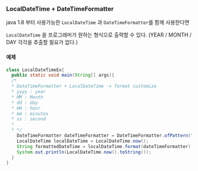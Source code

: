### LocalDateTime + DateTimeFormatter

java 1.8 부터 사용가능한 ```LocalDateTime``` 과 ```DateTimeFormatter```를 함께 사용한다면

```LocalDateTime``` 을 프로그래머가 원하는 형식으로 출력할 수 있다. (YEAR / MONTH / DAY 각각을 추출할 필요가 없다.)



#### 예제

```java
class LocalDateTimeEx{
  public static void main(String[] args){
  /*
  * DateTimeFormatter + LocalDateTime -> format customize
  * yyyy : year
  * MM : Month
  * dd : day
  * HH : hour
  * mm : minutes
  * ss : second
  *
  * */
    DateTimeFormatter dateTimeFormatter = DateTimeFormatter.ofPattern("yyyy/MM/dd HH:mm");
    LocalDateTime localDateTime = LocalDateTime.now();
    String formattedDateTime = localDateTime.format(dateTimeFormatter);
  	System.out.println(LocalDateTime.now().toString());
  }
}
```
